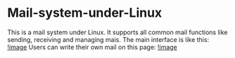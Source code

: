 # Mail-system-under-Linux

This is a mail system under Linux. It supports all common mail functions like sending, receiving and managing mais.
The main interface is like this:
[!image](github.com/software-developer-new-user/Mail-System-under-Linux/blob/main/main%20page.PNG)
Users can write their own mail on this page:
[!image](https://github.com/software-developer-new-user/Mail-System-under-Linux/blob/main/Writing%20mail%20page.png)

